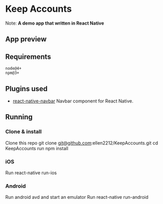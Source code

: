 # Keep Accounts

Note: **A demo app that written in React Native**

## App preview



## Requirements

```
node@4+
npm@3+
```


## Plugins used

- [react-native-navbar](https://github.com/react-native-community/react-native-navbar) Navbar component for React Native. 


## Running

### Clone & install
Clone this repo git clone git@github.com:ellen2212/KeepAccounts.git
cd KeepAccounts
run npm install
### iOS
Run react-native run-ios
### Android
Run android avd and start an emulator
Run react-native run-android

